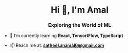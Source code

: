 <h1 align="center">Hi 👋, I'm Amal</h1>
<h3 align="center">Exploring the World of ML</h3>

- 🌱 I’m currently learning **React, TensortFlow, TypeScript**

- 📫 Reach me at: **satheesanamal6@gmail.com**
